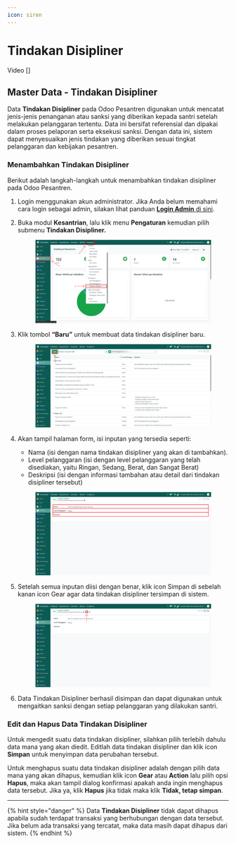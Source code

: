 ```yaml
---
icon: siren
---
```


# Tindakan Disipliner

Video \[]

## Master Data - Tindakan Disipliner

Data **Tindakan Disipliner** pada Odoo Pesantren digunakan untuk mencatat jenis-jenis penanganan atau sanksi yang diberikan kepada santri setelah melakukan pelanggaran tertentu. Data ini bersifat referensial dan dipakai dalam proses pelaporan serta eksekusi sanksi. Dengan data ini, sistem dapat menyesuaikan jenis tindakan yang diberikan sesuai tingkat pelanggaran dan kebijakan pesantren.

### Menambahkan Tindakan Disipliner

Berikut adalah langkah-langkah untuk menambahkan tindakan disipliner pada Odoo Pesantren.

1. Login menggunakan akun administrator. Jika Anda belum memahami cara login sebagai admin, silakan lihat panduan [**Login Admin** di sini](../../../panduan-login/login-admin.md).
2.  Buka modul **Kesantrian**, lalu klik menu **Pengaturan** kemudian pilih submenu **Tindakan Disipliner.**

    <figure><img src="../../../.gitbook/assets/images-178.png" alt=""><figcaption></figcaption></figure>


3.  Klik tombol **“Baru”** untuk membuat data tindakan disipliner baru.&#x20;

    <figure><img src="../../../.gitbook/assets/images-179.png" alt=""><figcaption></figcaption></figure>


4.  Akan tampil halaman form, isi inputan yang tersedia seperti:

    * Nama (isi dengan nama tindakan disipliner yang akan di tambahkan).
    * Level pelanggaran (isi dengan level pelanggaran yang telah disediakan, yaitu Ringan, Sedang, Berat, dan Sangat Berat)
    * Deskripsi (isi dengan informasi tambahan atau detail dari tindakan disipliner tersebut)

    <figure><img src="../../../.gitbook/assets/images-180.png" alt=""><figcaption></figcaption></figure>


5.  Setelah semua inputan diisi dengan benar, klik icon Simpan di sebelah kanan icon Gear agar data tindakan disipliner tersimpan di sistem.

    <figure><img src="../../../.gitbook/assets/images-181.png" alt=""><figcaption></figcaption></figure>


6. Data Tindakan Disipliner berhasil disimpan dan dapat digunakan untuk mengaitkan sanksi dengan setiap pelanggaran yang dilakukan santri.

### Edit dan Hapus Data Tindakan Disipliner

Untuk mengedit suatu data tindakan disipliner, silahkan pilih terlebih dahulu data mana yang akan diedit. Editlah data tindakan disipliner dan klik icon **Simpan** untuk menyimpan data perubahan tersebut.

Untuk menghapus suatu data tindakan disipliner adalah dengan pilih data mana yang akan dihapus, kemudian klik icon **Gear** atau **Action** lalu pilih opsi **Hapus**, maka akan tampil dialog konfirmasi apakah anda ingin menghapus data tersebut. Jika ya, klik **Hapus** jika tidak maka klik **Tidak, tetap simpan**.

***

{% hint style="danger" %}
Data **Tindakan Disipliner** tidak dapat dihapus apabila sudah terdapat transaksi yang berhubungan dengan data tersebut. Jika belum ada transaksi yang tercatat, maka data masih dapat dihapus dari sistem.
{% endhint %}
